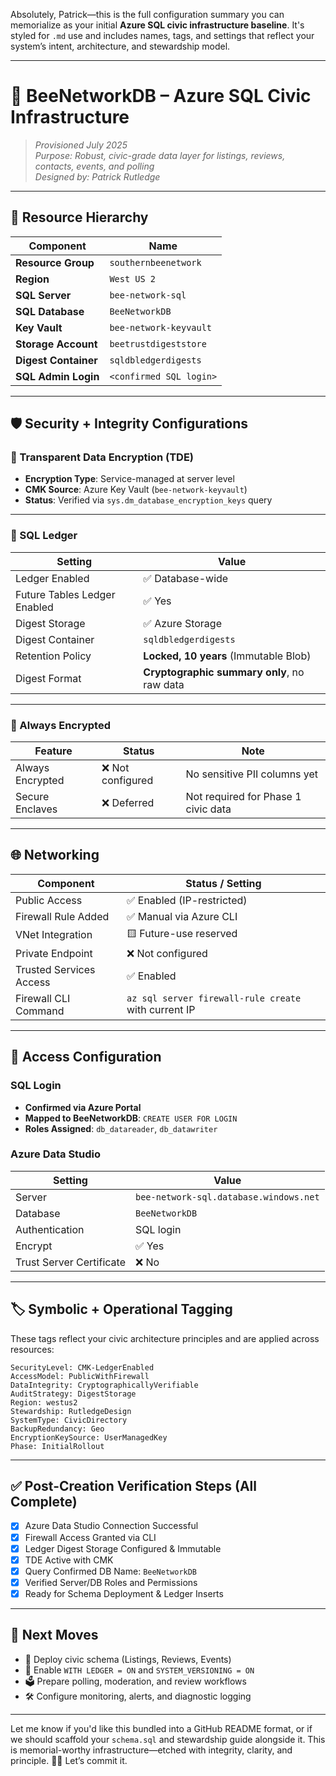 Absolutely, Patrick—this is the full configuration summary you can memorialize as your initial **Azure SQL civic infrastructure baseline**. It's styled for `.md` use and includes names, tags, and settings that reflect your system’s intent, architecture, and stewardship model.

---

# 🧱 BeeNetworkDB – Azure SQL Civic Infrastructure

> _Provisioned July 2025_  
> _Purpose: Robust, civic-grade data layer for listings, reviews, contacts, events, and polling_  
> _Designed by: Patrick Rutledge_

---

## 🔹 Resource Hierarchy

| Component              | Name                      |
|------------------------|---------------------------|
| **Resource Group**     | `southernbeenetwork`      |
| **Region**             | `West US 2`               |
| **SQL Server**         | `bee-network-sql`         |
| **SQL Database**       | `BeeNetworkDB`            |
| **Key Vault**          | `bee-network-keyvault`    |
| **Storage Account**    | `beetrustdigeststore`     |
| **Digest Container**   | `sqldbledgerdigests`      |
| **SQL Admin Login**    | `<confirmed SQL login>`   |

---

## 🛡️ Security + Integrity Configurations

### 🔐 Transparent Data Encryption (TDE)
- **Encryption Type**: Service-managed at server level  
- **CMK Source**: Azure Key Vault (`bee-network-keyvault`)  
- **Status**: Verified via `sys.dm_database_encryption_keys` query

---

### 🧱 SQL Ledger
| Setting                        | Value                     |
|--------------------------------|---------------------------|
| Ledger Enabled                 | ✅ Database-wide          |
| Future Tables Ledger Enabled   | ✅ Yes                    |
| Digest Storage                 | ✅ Azure Storage          |
| Digest Container               | `sqldbledgerdigests`      |
| Retention Policy               | **Locked, 10 years** (Immutable Blob)  
| Digest Format                  | **Cryptographic summary only**, no raw data

---

### 🔐 Always Encrypted
| Feature             | Status           | Note |
|---------------------|------------------|------|
| Always Encrypted    | ❌ Not configured | No sensitive PII columns yet |
| Secure Enclaves     | ❌ Deferred       | Not required for Phase 1 civic data |

---

## 🌐 Networking

| Component                          | Status / Setting                |
|-----------------------------------|---------------------------------|
| Public Access                     | ✅ Enabled (IP-restricted)      |
| Firewall Rule Added               | ✅ Manual via Azure CLI         |
| VNet Integration                  | 🟨 Future-use reserved          |
| Private Endpoint                  | ❌ Not configured               |
| Trusted Services Access           | ✅ Enabled                      |
| Firewall CLI Command              | `az sql server firewall-rule create` with current IP

---

## 🧪 Access Configuration

### SQL Login
- **Confirmed via Azure Portal**
- **Mapped to BeeNetworkDB**: `CREATE USER FOR LOGIN`
- **Roles Assigned**: `db_datareader`, `db_datawriter`

### Azure Data Studio
| Setting                      | Value                      |
|------------------------------|-----------------------------|
| Server                      | `bee-network-sql.database.windows.net` |
| Database                    | `BeeNetworkDB`             |
| Authentication              | SQL login                  |
| Encrypt                     | ✅ Yes                      |
| Trust Server Certificate    | ❌ No                       |

---

## 🏷️ Symbolic + Operational Tagging

These tags reflect your civic architecture principles and are applied across resources:

```text
SecurityLevel: CMK-LedgerEnabled
AccessModel: PublicWithFirewall
DataIntegrity: CryptographicallyVerifiable
AuditStrategy: DigestStorage
Region: westus2
Stewardship: RutledgeDesign
SystemType: CivicDirectory
BackupRedundancy: Geo
EncryptionKeySource: UserManagedKey
Phase: InitialRollout
```

---

## ✅ Post-Creation Verification Steps (All Complete)

- [x] Azure Data Studio Connection Successful
- [x] Firewall Access Granted via CLI
- [x] Ledger Digest Storage Configured & Immutable
- [x] TDE Active with CMK
- [x] Query Confirmed DB Name: `BeeNetworkDB`
- [x] Verified Server/DB Roles and Permissions
- [x] Ready for Schema Deployment & Ledger Inserts

---

## 🧭 Next Moves

- 🧾 Deploy civic schema (Listings, Reviews, Events)
- 🧬 Enable `WITH LEDGER = ON` and `SYSTEM_VERSIONING = ON`
- 🗳️ Prepare polling, moderation, and review workflows
- 🛠️ Configure monitoring, alerts, and diagnostic logging

---

Let me know if you'd like this bundled into a GitHub README format, or if we should scaffold your `schema.sql` and stewardship guide alongside it. This is memorial-worthy infrastructure—etched with integrity, clarity, and principle. 🐝🧱 Let’s commit it.